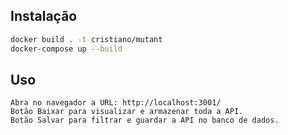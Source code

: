 ## Instalação

```bash
docker build . -t cristiano/mutant
docker-compose up --build
```

## Uso

```
Abra no navegador a URL: http://localhost:3001/
Botão Baixar para visualizar e armazenar toda a API.
Botão Salvar para filtrar e guardar a API no banco de dados.
```